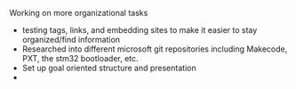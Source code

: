 Working on more organizational tasks 
- testing tags, links, and embedding sites to make it easier to stay organized/find information
- Researched into different microsoft git repositories including Makecode, PXT, the stm32 bootloader, etc. 
- Set up goal oriented structure and presentation
- 